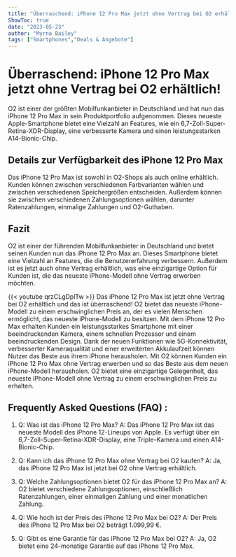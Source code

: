 ```yaml
---
title: "Überraschend: iPhone 12 Pro Max jetzt ohne Vertrag bei O2 erhältlich!"
ShowToc: true 
date: "2023-05-23"
author: "Myrna Bailey" 
tags: ["Smartphones","Deals & Angebote"]
---
```

# Überraschend: iPhone 12 Pro Max jetzt ohne Vertrag bei O2 erhältlich! 
O2 ist einer der größten Mobilfunkanbieter in Deutschland und hat nun das iPhone 12 Pro Max in sein Produktportfolio aufgenommen. Dieses neueste Apple-Smartphone bietet eine Vielzahl an Features, wie ein 6,7-Zoll-Super-Retina-XDR-Display, eine verbesserte Kamera und einen leistungsstarken A14-Bionic-Chip.

## Details zur Verfügbarkeit des iPhone 12 Pro Max
Das iPhone 12 Pro Max ist sowohl in O2-Shops als auch online erhältlich. Kunden können zwischen verschiedenen Farbvarianten wählen und zwischen verschiedenen Speichergrößen entscheiden. Außerdem können sie zwischen verschiedenen Zahlungsoptionen wählen, darunter Ratenzahlungen, einmalige Zahlungen und O2-Guthaben.

## Fazit
O2 ist einer der führenden Mobilfunkanbieter in Deutschland und bietet seinen Kunden nun das iPhone 12 Pro Max an. Dieses Smartphone bietet eine Vielzahl an Features, die die Benutzererfahrung verbessern. Außerdem ist es jetzt auch ohne Vertrag erhältlich, was eine einzigartige Option für Kunden ist, die das neueste iPhone-Modell ohne Vertrag erwerben möchten.

{{< youtube qrzCLgDplTw >}} 
Das iPhone 12 Pro Max ist jetzt ohne Vertrag bei O2 erhältlich und das ist überraschend! O2 bietet das neueste iPhone-Modell zu einem erschwinglichen Preis an, der es vielen Menschen ermöglicht, das neueste iPhone-Modell zu besitzen. Mit dem iPhone 12 Pro Max erhalten Kunden ein leistungsstarkes Smartphone mit einer beeindruckenden Kamera, einem schnellen Prozessor und einem beeindruckenden Design. Dank der neuen Funktionen wie 5G-Konnektivität, verbesserter Kameraqualität und einer erweiterten Akkulaufzeit können Nutzer das Beste aus ihrem iPhone herausholen. Mit O2 können Kunden ein iPhone 12 Pro Max ohne Vertrag erwerben und so das Beste aus dem neuen iPhone-Modell herausholen. O2 bietet eine einzigartige Gelegenheit, das neueste iPhone-Modell ohne Vertrag zu einem erschwinglichen Preis zu erhalten.

## Frequently Asked Questions (FAQ) :
1. Q: Was ist das iPhone 12 Pro Max?
A: Das iPhone 12 Pro Max ist das neueste Modell des iPhone 12-Lineups von Apple. Es verfügt über ein 6,7-Zoll-Super-Retina-XDR-Display, eine Triple-Kamera und einen A14-Bionic-Chip.

2. Q: Kann ich das iPhone 12 Pro Max ohne Vertrag bei O2 kaufen?
A: Ja, das iPhone 12 Pro Max ist jetzt bei O2 ohne Vertrag erhältlich.

3. Q: Welche Zahlungsoptionen bietet O2 für das iPhone 12 Pro Max an?
A: O2 bietet verschiedene Zahlungsoptionen, einschließlich Ratenzahlungen, einer einmaligen Zahlung und einer monatlichen Zahlung.

4. Q: Wie hoch ist der Preis des iPhone 12 Pro Max bei O2?
A: Der Preis des iPhone 12 Pro Max bei O2 beträgt 1.099,99 €.

5. Q: Gibt es eine Garantie für das iPhone 12 Pro Max bei O2?
A: Ja, O2 bietet eine 24-monatige Garantie auf das iPhone 12 Pro Max.


